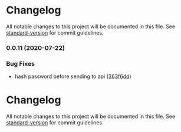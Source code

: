 # Changelog

All notable changes to this project will be documented in this file. See [standard-version](https://github.com/conventional-changelog/standard-version) for commit guidelines.

### 0.0.11 (2020-07-22)


### Bug Fixes

* hash password before sending to api ([363f6dd](https://github.com/musicplayce/ts-sdk/commit/363f6dd365c56205c8ba95d56aae7603e1ea8696))

# Changelog

All notable changes to this project will be documented in this file. See [standard-version](https://github.com/conventional-changelog/standard-version) for commit guidelines.
